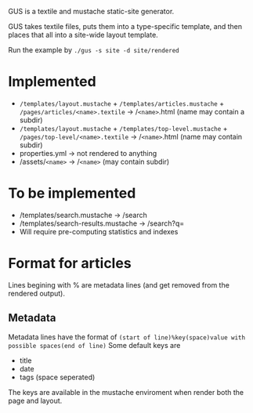GUS is a textile and mustache static-site generator.

GUS takes textile files, puts them into a type-specific template, and then places that all into a site-wide layout template.

Run the example by `./gus -s site -d site/rendered`

# Implemented

* `/templates/layout.mustache` + `/templates/articles.mustache` + `/pages/articles/<name>.textile` -> /`<name>`.html (name may contain a subdir)
* `/templates/layout.mustache` + `/templates/top-level.mustache` + `/pages/top-level/<name>.textile` -> /`<name>`.html (name may contain subdir)
* properties.yml -> not rendered to anything
* /assets/`<name>` -> /`<name>` (may contain subdir)

# To be implemented

* /templates/search.mustache -> /search
* /templates/search-results.mustache -> /search?q=<query>
 * Will require pre-computing statistics and indexes

# Format for articles
Lines begining with % are metadata lines (and get removed from the rendered output).

## Metadata
Metadata lines have the format of
`(start of line)%key(space)value with possible spaces(end of line)`
Some default keys are

* title
* date
* tags (space seperated)

The keys are available in the mustache enviroment when render both the page and layout.
